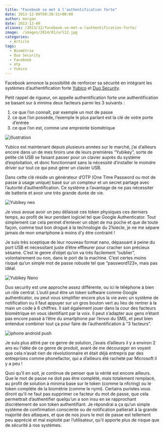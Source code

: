 ```yaml
---
title: "Facebook se met à l’authentification forte"
date: 2013-12-09T09:30:51+00:00
author: morgan
date: 2013-12-09
aliases: /2013/12/facebook-se-met-a-lauthentification-forte/
image:  /images/2014/01/url12.jpg
categories:
  - Article
tags:
  - Biométrie
  - Duo Security
  - Facebook
  - otp
  - Yubico
---
```


Facebook annonce la possibilité de renforcer sa sécurité en intégrant les systèmes d’authentification forte [Yubico](http://www.yubico.com/) et [Duo Security](https://www.duosecurity.com/).
<!--more-->
Petit rappel de rigueur, on appelle authentification forte une authentification se basant sur à minima deux facteurs parmi les 3 suivants :

  1. ce que l’on connaît, par exemple un mot de passe
  2. ce que l’on possède, l’exemple le plus parlant est la clé de votre porte d’entrée
  3. ce que l’on est, comme une empreinte biométrique

![illustration](/images/2014/01/two-factor-authentication_Header-and-footer.png)

Yubico est maintenant depuis plusieurs années sur le marché, j’ai d’ailleurs encore dans un de mes tiroirs une de leurs premières “Yubikey”, sorte de petite clé USB se faisant passer pour un clavier auprès du système d’exploitation, et donc fonctionnant sans la nécessité d’installer le moindre driver sur tout ce qui peut gérer un clavier USB.

Dans cette clé réside un générateur d’OTP (One Time Password ou mot de passe à usage unique) basé sur un compteur et un secret partagé avec l’autorité d’authentification. Ce système a l’avantage de ne pas nécessiter de batterie et avoir une très grande durée de vie.

![Yubikey neo](/images/2014/01/YubiKey-NEO-+-finger.jpg)

Je vous avoue avoir un peu délaissé ces token physiques ces derniers temps, au profit de leur pendant logiciel tel que Google Authenticator. Tout simplement car cela permet d’enlever un objet de ma poche et que de toute façon, comme tout bon drogué à la technologie du 21siecle, je ne me sépare jamais de mon smartphone à moins d’y être contraint !

Je suis très sceptique de leur nouveau format nano, dépassant à peine du port USB et nécessitant juste d’être effleurer pour cracher son précieux sésame. C’est le genre d’objet qu’on va très facilement “oublier”, volontairement ou non, dans le port de la machine. C’est certes moins risqué qu’un simple mot de passe robuste tel que “password123», mais pas idéal.

![Yubikey Nano](/images/2014/01/YubiKey-Nano-+-lanyard.jpg)

Duo security est une approche assez différente, ou ici le téléphone à bien un rôle central. L’outil peut être un token software comme Google authenticator, ou peut vous simplifier encore plus la vie avec un système de notification ou il faut appuyer sur un gros bouton vert au lieu de rentrer à la main un code à 6 chiffres. Il sait également jouer dans la cour des facteurs biométrique en vous identifiant par la voix. Il peut s’adapter aux gens n’étant pas encore passé à l’être du smartphone par l’envoi du SMS, et peut bien entendue combiner tout ça pour faire de l’authentification à “3 facteurs”.

![iphone android push](/images/2014/01/iphone-android-push-for-blog1.png)

Je suis plus attiré par ce genre de solution, j’avais d’ailleurs il y a environ 2 ans eu l’idée de ce genre de produit, avant de me décourager en voyant que cela n’avait rien de révolutionnaire et était déjà entrepris par des entreprises comme phonefactor, qui a d’ailleurs été racheté par Microsoft il y a peu !

Quoi qu’il en soit, je continue de penser que la vérité est encore ailleurs. Que le mot de passe ne doit pas être complété, mais totalement remplacé, au profit de solution à minima base sur le token (comme la nfcring) ou le token complète de la biométrie (comme le nymi). Certains puristes vous diront qu’il ne faut pas supprimer ce facteur du mot de passe, que cela permettrait d’authentifier quelqu’un a son insu en se rapprochant discrètement de son token authentifiant. Je répondrai a ça qu’un simple système de confirmation consciente ou de notification pallierait à la grande majorité des attaques, et que de nos jours le mot de passe est tellement peu apprécié et mal exploité par l’utilisateur, qu’il apporte plus de risque que de sécurité à nos systèmes.
